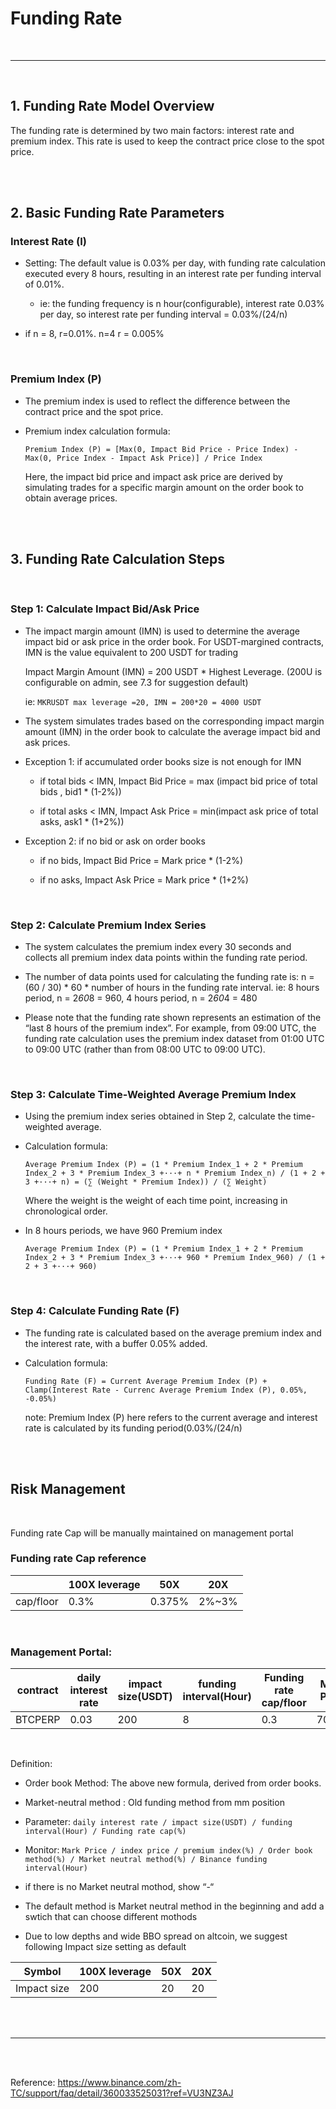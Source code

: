 # Funding Rate

<br>

---

<br>

## 1. Funding Rate Model Overview

The funding rate is determined by two main factors: interest rate and premium index. 
This rate is used to keep the contract price close to the spot price.

<br>
<br>

## 2. Basic Funding Rate Parameters

### Interest Rate (I)

* Setting: The default value is 0.03% per day, with funding rate calculation executed every 8 hours, resulting in an interest rate per funding interval of 0.01%.
  * ie: the funding frequency is n hour(configurable), interest rate 0.03% per day, so interest rate per funding interval = 0.03%/(24/n)

* if n = 8, r=0.01%. n=4 r = 0.005% 

<br>

### Premium Index (P)

* The premium index is used to reflect the difference between the contract price and the spot price.

* Premium index calculation formula:

    ```
    Premium Index (P) = [Max(0, Impact Bid Price - Price Index) - Max(0, Price Index - Impact Ask Price)] / Price Index
    ```

    Here, the impact bid price and impact ask price are derived by simulating trades for a specific margin amount on the order book to obtain average prices.

<br>
<br>

## 3. Funding Rate Calculation Steps

<br>

### Step 1: Calculate Impact Bid/Ask Price

* The impact margin amount (IMN) is used to determine the average impact bid or ask price in the order book. For USDT-margined contracts, IMN is the value equivalent to 200 USDT for trading

    Impact Margin Amount (IMN) = 200 USDT * Highest Leverage.
    (200U is configurable on admin, see 7.3 for suggestion default)

    ie: `MKRUSDT max leverage =20, IMN = 200*20 = 4000 USDT`

* The system simulates trades based on the corresponding impact margin amount (IMN) in the order book to calculate the average impact bid and ask prices.

* Exception 1: if accumulated order books size is not enough for IMN

  * if total bids < IMN,  Impact Bid Price = max (impact bid price of total bids , bid1 * (1-2%))

  * if total asks < IMN,  Impact Ask Price = min(impact ask price of total asks, ask1 * (1+2%))

* Exception 2: if no bid or ask on order books

  * if no bids,  Impact Bid Price = Mark price * (1-2%)

  * if no asks,  Impact Ask Price = Mark price * (1+2%)

<br>

### Step 2: Calculate Premium Index Series

* The system calculates the premium index every 30 seconds and collects all premium index data points within the funding rate period.

* The number of data points used for calculating the funding rate is: n = (60 / 30) * 60 * number of hours in the funding rate interval.
ie: 8 hours period, n = 2*60*8 = 960,  4 hours period, n = 2*60*4 = 480

* Please note that the funding rate shown represents an estimation of the “last 8 hours of the premium index”.
For example, from 09:00 UTC, the funding rate calculation uses the premium index dataset from 01:00 UTC to 09:00 UTC (rather than from 08:00 UTC to 09:00 UTC).

<br>

### Step 3: Calculate Time-Weighted Average Premium Index


* Using the premium index series obtained in Step 2, calculate the time-weighted average.

* Calculation formula:

    ```
    Average Premium Index (P) = (1 * Premium Index_1 + 2 * Premium Index_2 + 3 * Premium Index_3 +···+ n * Premium Index_n) / (1 + 2 + 3 +···+ n) = (∑ (Weight * Premium Index)) / (∑ Weight)
    ```

    Where the weight is the weight of each time point, increasing in chronological order.

* In 8 hours periods, we have 960 Premium index

    ```
    Average Premium Index (P) = (1 * Premium Index_1 + 2 * Premium Index_2 + 3 * Premium Index_3 +···+ 960 * Premium Index_960) / (1 + 2 + 3 +···+ 960) 
    ```
  
<br>

### Step 4: Calculate Funding Rate (F)

* The funding rate is calculated based on the average premium index and the interest rate, with a buffer 0.05% added.

* Calculation formula:

    ```
    Funding Rate (F) = Current Average Premium Index (P) + Clamp(Interest Rate - Currenc Average Premium Index (P), 0.05%, -0.05%)
    ```
    
    note: Premium Index (P) here refers to the current average and interest rate is calculated by its funding period(0.03%/(24/n)

<br>
<br>

## Risk Management

<br>

Funding rate Cap will be manually maintained on management portal

### Funding rate Cap reference

|    | 100X leverage | 50X    | 20X   |
|  ----  |---------------|--------|-------|
| cap/floor | 0.3%          | 0.375% | 2%~3% |

<br>

### Management Portal:

| contract | daily interest rate  | impact size(USDT) | funding interval(Hour) | Funding rate cap/floor   | Mark Price | index price | premium index(%)   | Order book method(%) | Market neutral method(%) | Binance funding interval(Hour) | Binance funding rate |
|----------|---------------|-------------------|------------------------|-------|------------|-------------|-------|----------------------|--------------------------|--------------------------------|----------------------|
| BTCPERP  | 0.03         | 200               | 8                      | 0.3 | 70000      | 70010       | 0.02 | 0.01                 | 0.012%                   | 8                              | 0.01%                |

<br>

Definition:

* Order book Method: The above new formula, derived from order books.
* Market-neutral method : Old funding method from mm position

* Parameter: `daily interest rate / impact size(USDT) / funding interval(Hour) / Funding rate cap(%)`



* Monitor: `Mark Price / index price / premium index(%) / Order book method(%) / Market neutral method(%) / Binance funding interval(Hour)`

* if there is no Market neutral mothod, show “-“

* The default method is Market neutral method in the beginning and add a swtich that can choose different mothods

* Due to low depths and wide BBO spread on altcoin, we suggest following Impact size setting as default

| Symbol    | 100X leverage | 50X | 20X |
|-----------|---------------|----|-----|
| Impact size | 200           | 20 | 20  |

<br>
<br>


---

<br>
<br>

Reference: https://www.binance.com/zh-TC/support/faq/detail/360033525031?ref=VU3NZ3AJ